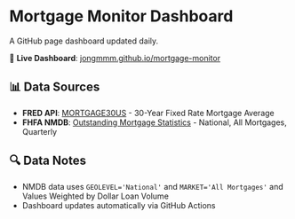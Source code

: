 # Mortgage Monitor Dashboard

A GitHub page dashboard updated daily.

🔗 **Live Dashboard**: [jongmmm.github.io/mortgage-monitor](https://jongmmm.github.io/mortgage-monitor)

## 📊 Data Sources

- **FRED API**: [MORTGAGE30US](https://fred.stlouisfed.org/series/MORTGAGE30US) - 30-Year Fixed Rate Mortgage Average
- **FHFA NMDB**: [Outstanding Mortgage Statistics](https://www.fhfa.gov/document/nmdb-outstanding-mortgage-statistics-national-census-areas-quarterly.zip) - National, All Mortgages, Quarterly

## 🔍 Data Notes

- NMDB data uses `GEOLEVEL='National'` and `MARKET='All Mortgages'` and Values Weighted by Dollar Loan Volume
- Dashboard updates automatically via GitHub Actions
